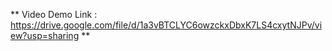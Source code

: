 ** Video Demo Link : https://drive.google.com/file/d/1a3vBTCLYC6owzckxDbxK7LS4cxytNJPv/view?usp=sharing **
